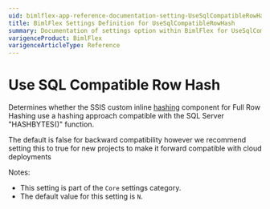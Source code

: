 ```yaml
---
uid: bimlflex-app-reference-documentation-setting-UseSqlCompatibleRowHash
title: BimlFlex Settings Definition for UseSqlCompatibleRowHash
summary: Documentation of settings option within BimlFlex for UseSqlCompatibleRowHash
varigenceProduct: BimlFlex
varigenceArticleType: Reference
---
```


# Use SQL Compatible Row Hash

Determines whether the SSIS custom inline [hashing](xref:bimlflex-concepts-hashing) component for Full Row Hashing use a hashing approach compatible with the SQL Server "HASHBYTES()" function.

The default is false for backward compatibility however we recommend setting this to true for new projects to make it forward compatible with cloud deployments

Notes:
* This setting is part of the `Core` settings category.
* The default value for this setting is `N`.
